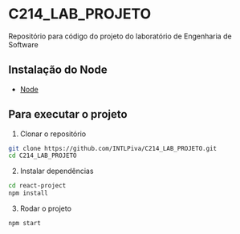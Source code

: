 # C214_LAB_PROJETO
Repositório para código do projeto do laboratório de Engenharia de Software

## Instalação do Node
- [Node](https://nodejs.org/en/)

## Para executar o projeto

1. Clonar o repositório
```bash
git clone https://github.com/INTLPiva/C214_LAB_PROJETO.git
cd C214_LAB_PROJETO
```

2. Instalar dependências
```bash
cd react-project
npm install
```

3. Rodar o projeto
```bash
npm start
```
